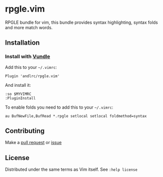 rpgle.vim
=========

RPGLE bundle for vim, this bundle provides syntax highlighting, syntax folds and
more match words.

Installation
------------

### Install with [Vundle](https://github.com/gmarik/vundle)

Add this to your `~/.vimrc`:

    Plugin 'andlrc/rpgle.vim'

And install it:

    :so $MYVIMRC
    :PluginInstall

To enable folds you need to add this to your `~/.vimrc`:


    au BufNewFile,BufRead *.rpgle setlocal setlocal foldmethod=syntax

Contributing
------------

Make a [pull request](https://github.com/andlrc/rpgle.vim/pulls) or
[issue](https://github.com/andlrc/rpgle.vim/issues)

License
-------

Distributed under the same terms as Vim itself. See `:help license`
